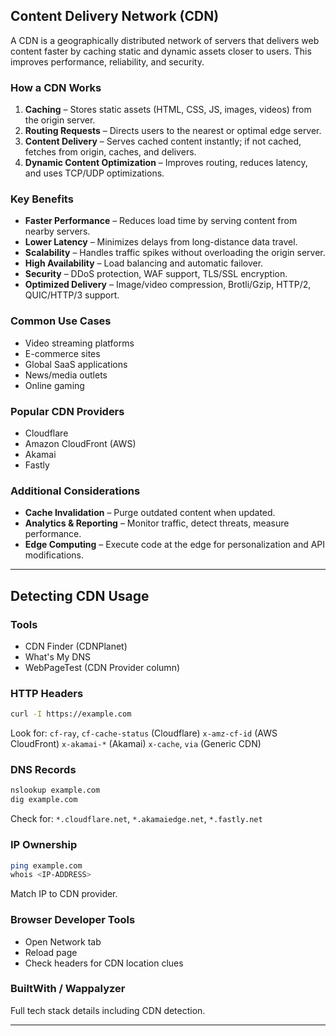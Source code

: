 
## Content Delivery Network (CDN)

A CDN is a geographically distributed network of servers that delivers web content faster by caching static and dynamic assets closer to users. This improves performance, reliability, and security.

### How a CDN Works

1. **Caching** – Stores static assets (HTML, CSS, JS, images, videos) from the origin server.
2. **Routing Requests** – Directs users to the nearest or optimal edge server.
3. **Content Delivery** – Serves cached content instantly; if not cached, fetches from origin, caches, and delivers.
4. **Dynamic Content Optimization** – Improves routing, reduces latency, and uses TCP/UDP optimizations.

### Key Benefits

* **Faster Performance** – Reduces load time by serving content from nearby servers.
* **Lower Latency** – Minimizes delays from long-distance data travel.
* **Scalability** – Handles traffic spikes without overloading the origin server.
* **High Availability** – Load balancing and automatic failover.
* **Security** – DDoS protection, WAF support, TLS/SSL encryption.
* **Optimized Delivery** – Image/video compression, Brotli/Gzip, HTTP/2, QUIC/HTTP/3 support.

### Common Use Cases

* Video streaming platforms
* E-commerce sites
* Global SaaS applications
* News/media outlets
* Online gaming

### Popular CDN Providers

* Cloudflare
* Amazon CloudFront (AWS)
* Akamai
* Fastly

### Additional Considerations

* **Cache Invalidation** – Purge outdated content when updated.
* **Analytics & Reporting** – Monitor traffic, detect threats, measure performance.
* **Edge Computing** – Execute code at the edge for personalization and API modifications.

---

## Detecting CDN Usage

### Tools

* CDN Finder (CDNPlanet)
* What's My DNS
* WebPageTest (CDN Provider column)

### HTTP Headers

```bash
curl -I https://example.com
```

Look for:
`cf-ray`, `cf-cache-status` (Cloudflare)
`x-amz-cf-id` (AWS CloudFront)
`x-akamai-*` (Akamai)
`x-cache`, `via` (Generic CDN)

### DNS Records

```bash
nslookup example.com
dig example.com
```

Check for:
`*.cloudflare.net`, `*.akamaiedge.net`, `*.fastly.net`

### IP Ownership

```bash
ping example.com
whois <IP-ADDRESS>
```

Match IP to CDN provider.

### Browser Developer Tools

* Open Network tab
* Reload page
* Check headers for CDN location clues

### BuiltWith / Wappalyzer

Full tech stack details including CDN detection.

---

